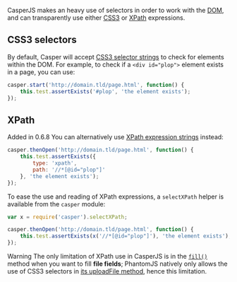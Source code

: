 CasperJS makes an heavy use of selectors in order to work with the
[DOM](http://www.w3.org/TR/dom/), and can transparently use either
[CSS3](http://www.w3.org/TR/selectors/) or [XPath](http://www.w3.org/TR/xpath/)
expressions.

## CSS3 selectors

By default, Casper will accept [CSS3 selector strings](http://www.w3.org/TR/selectors/#selectors)
to check for elements within the DOM. For example, to check if a `<div id="plop">`
element exists in a page, you can use:

```javascript
casper.start('http://domain.tld/page.html', function() {
    this.test.assertExists('#plop', 'the element exists');
});
```

## XPath

<span class="label label-success">Added in 0.6.8</span>
You can alternatively use [XPath expression strings]() instead:

```javascript
casper.thenOpen('http://domain.tld/page.html', function() {
    this.test.assertExists({
        type: 'xpath',
        path: '//*[@id="plop"]'
    }, 'the element exists');
});
```

To ease the use and reading of XPath expressions, a `selectXPath` helper is
available from the `casper` module:

```javascript
var x = require('casper').selectXPath;

casper.thenOpen('http://domain.tld/page.html', function() {
    this.test.assertExists(x('//*[@id="plop"]'), 'the element exists');
});
```

<span class="label label-warning">Warning</span> The only limitation of XPath use
in CasperJS is in the [`fill()`](api.html#casper.fill) method when you want to fill
**file fields**; PhantomJS natively only allows the use of CSS3 selectors in
<a href="http://code.google.com/p/phantomjs/wiki/Interface#uploadFile(selector,_fileName)">its
uploadFile method</a>, hence this limitation.
